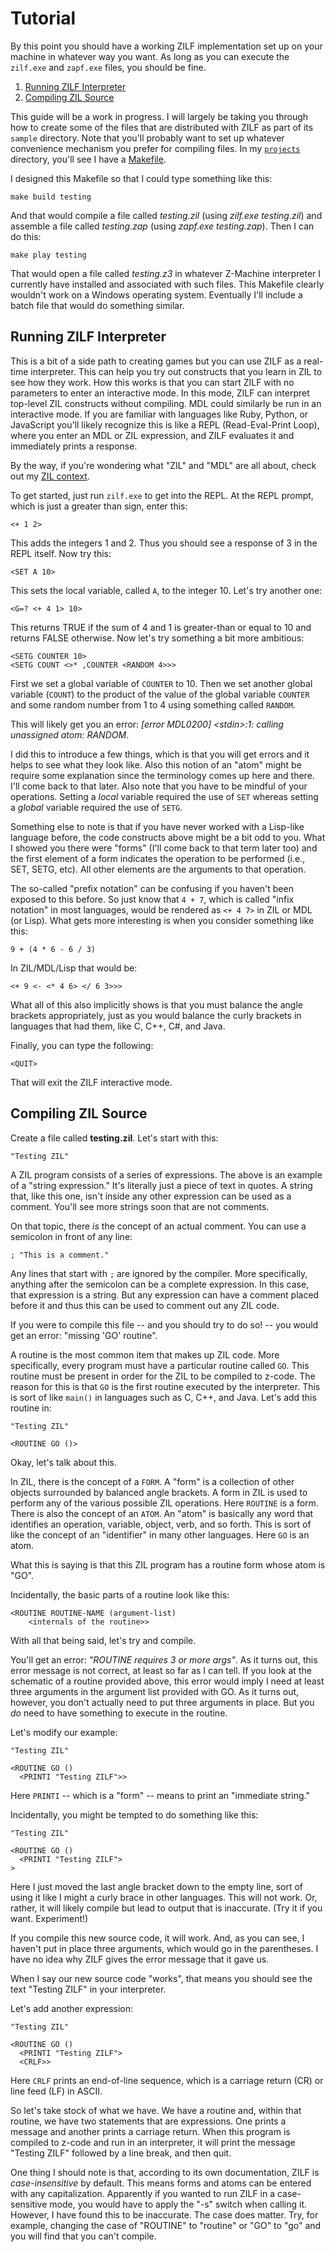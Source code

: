 # Tutorial

By this point you should have a working ZILF implementation set up on your machine in whatever way you want. As long as you can execute the `zilf.exe` and `zapf.exe` files, you should be fine.

1. [Running ZILF Interpreter](#zilf-repl)
2. [Compiling ZIL Source](#zilf-compile)

This guide will be a work in progress. I will largely be taking you through how to create some of the files that are distributed with ZILF as part of its `sample` directory. Note that you'll probably want to set up whatever convenience mechanism you prefer for compiling files. In my [`projects`](https://github.com/jeffnyman/zil-retro/tree/master/projects) directory, you'll see I have a [Makefile](https://github.com/jeffnyman/zil-retro/blob/master/projects/Makefile).

I designed this Makefile so that I could type something like this:

```
make build testing
```

And that would compile a file called *testing.zil* (using *zilf.exe testing.zil*) and assemble a file called *testing.zap* (using *zapf.exe testing.zap*). Then I can do this:

```
make play testing
```

That would open a file called *testing.z3* in whatever Z-Machine interpreter I currently have installed and associated with such files. This Makefile clearly wouldn't work on a Windows operating system. Eventually I'll include a batch file that would do something similar.

<a name="zilf-repl"></a>
## Running ZILF Interpreter

This is a bit of a side path to creating games but you can use ZILF as a real-time interpreter. This can help you try out constructs that you learn in ZIL to see how they work. How this works is that you can start ZILF with no parameters to enter an interactive mode. In this mode, ZILF can interpret top-level ZIL constructs without compiling. MDL could similarly be run in an interactive mode. If you are familiar with languages like Ruby, Python, or JavaScript you'll likely recognize this is like a REPL (Read-Eval-Print Loop), where you enter an MDL or ZIL expression, and ZILF evaluates it and immediately prints a response.

By the way, if you're wondering what "ZIL" and "MDL" are all about, check out my [ZIL context](https://github.com/jeffnyman/zil-retro/blob/master/CONTEXT.md).

To get started, just run `zilf.exe` to get into the REPL. At the REPL prompt, which is just a greater than sign, enter this:

```
<+ 1 2>
```

This adds the integers 1 and 2. Thus you should see a response of 3 in the REPL itself. Now try this:

```
<SET A 10>
```

This sets the local variable, called `A`, to the integer 10. Let's try another one:

```
<G=? <+ 4 1> 10>
```

This returns TRUE if the sum of 4 and 1 is greater-than or equal to 10 and returns FALSE otherwise. Now let's try something a bit more ambitious:

```
<SETG COUNTER 10>
<SETG COUNT <>* ,COUNTER <RANDOM 4>>>
```

First we set a global variable of `COUNTER` to 10. Then we set another global variable (`COUNT`) to the product of the value of the global variable `COUNTER` and some random number from 1 to 4 using something called `RANDOM`.

This will likely get you an error: *[error MDL0200] &lt;stdin>:1: calling unassigned atom: RANDOM*.

I did this to introduce a few things, which is that you will get errors and it helps to see what they look like. Also this notion of an "atom" might be require some explanation since the terminology comes up here and there. I'll come back to that later. Also note that you have to be mindful of your operations. Setting a *local* variable required the use of `SET` whereas setting a *global* variable required the use of `SETG`.

Something else to note is that if you have never worked with a Lisp-like language before, the code constructs above might be a bit odd to you. What I showed you there were "forms" (I'll come back to that term later too) and the first element of a form indicates the operation to be performed (i.e., SET, SETG, etc). All other elements are the arguments to that operation.

The so-called "prefix notation" can be confusing if you haven't been exposed to this before. So just know that `4 + 7`, which is called "infix notation" in most languages, would be rendered as `<+ 4 7>` in ZIL or MDL (or Lisp). What gets more interesting is when you consider something like this:

```
9 + (4 * 6 - 6 / 3)
```

In ZIL/MDL/Lisp that would be:

```
<+ 9 <- <* 4 6> </ 6 3>>>
```

What all of this also implicitly shows is that you must balance the angle brackets appropriately, just as you would balance the curly brackets in languages that had them, like C, C++, C#, and Java.

Finally, you can type the following:

```
<QUIT>
```

That will exit the ZILF interactive mode.

<a name="zilf-compile"></a>
## Compiling ZIL Source

Create a file called **testing.zil**. Let's start with this:

```zil
"Testing ZIL"
```

A ZIL program consists of a series of expressions. The above is an example of a "string expression." It's literally just a piece of text in quotes. A string that, like this one, isn't inside any other expression can be used as a comment. You'll see more strings soon that are not comments.

On that topic, there *is* the concept of an actual comment. You can use a semicolon in front of any line:

```zil
; "This is a comment."
```

Any lines that start with `;` are ignored by the compiler. More specifically, anything after the semicolon can be a complete expression. In this case, that expression is a string. But any expression can have a comment placed before it and thus this can be used to comment out any ZIL code.

If you were to compile this file -- and you should try to do so! -- you would get an error: "missing 'GO' routine".

A routine is the most common item that makes up ZIL code. More specifically, every program must have a particular routine called `GO`. This routine must be present in order for the ZIL to be compiled to z-code. The reason for this is that `GO` is the first routine executed by the interpreter. This is sort of like `main()` in languages such as C, C++, and Java. Let's add this routine in:

```zil
"Testing ZIL"

<ROUTINE GO ()>
```

Okay, let's talk about this.

In ZIL, there is the concept of a `FORM`. A "form" is a collection of other objects surrounded by balanced angle brackets. A form in ZIL is used to perform any of the various possible ZIL operations. Here `ROUTINE` is a form. There is also the concept of an `ATOM`. An "atom" is basically any word that identifies an operation, variable, object, verb, and so forth. This is sort of like the concept of an "identifier" in many other languages. Here `GO` is an atom.

What this is saying is that this ZIL program has a routine form whose atom is "GO".

Incidentally, the basic parts of a routine look like this:

```
<ROUTINE ROUTINE-NAME (argument-list)
	<internals of the routine>>
```

With all that being said, let's try and compile.

You'll get an error: *"ROUTINE requires 3 or more args"*. As it turns out, this error message is not correct, at least so far as I can tell. If you look at the schematic of a routine provided above, this error would imply I need at least three arguments in the argument list provided with GO. As it turns out, however, you don't actually need to put three arguments in place. But you *do* need to have something to execute in the routine.

Let's modify our example:

```zil
"Testing ZIL"

<ROUTINE GO ()
  <PRINTI "Testing ZILF">>
```

Here `PRINTI` -- which is a "form" -- means to print an "immediate string."

Incidentally, you might be tempted to do something like this:

```zil
"Testing ZIL"

<ROUTINE GO ()
  <PRINTI "Testing ZILF">
>
```

Here I just moved the last angle bracket down to the empty line, sort of using it like I might a curly brace in other languages. This will not work. Or, rather, it will likely compile but lead to output that is inaccurate. (Try it if you want. Experiment!)

If you compile this new source code, it will work. And, as you can see, I haven't put in place three arguments, which would go in the parentheses. I have no idea why ZILF gives the error message that it gave us.

When I say our new source code "works", that means you should see the text "Testing ZILF" in your interpreter.

Let's add another expression:

```zil
"Testing ZIL"

<ROUTINE GO ()
  <PRINTI "Testing ZILF">
  <CRLF>>
```

Here `CRLF` prints an end-of-line sequence, which is a carriage return (CR) or line feed (LF) in ASCII.

So let's take stock of what we have. We have a routine and, within that routine, we have two statements that are expressions. One prints a message and another prints a carriage return. When this program is compiled to z-code and run in an interpreter, it will print the message "Testing ZILF" followed by a line break, and then quit.

One thing I should note is that, according to its own documentation, ZILF is *case-insensitive* by default. This means forms and atoms can be entered with any capitalization. Apparently if you wanted to run ZILF in a case-sensitive mode, you would have to apply the "-s" switch when calling it. However, I have found this to be inaccurate. The case does matter. Try, for example, changing the case of "ROUTINE" to "routine" or "GO" to "go" and you will find that you can't compile.
